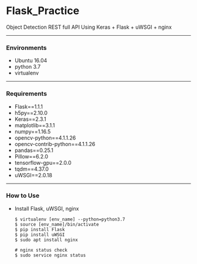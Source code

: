 # Flask_Practice
Object Detection REST full API Using Keras + Flask + uWSGI + nginx 

---
### Environments
* Ubuntu 16.04
* python 3.7
* virtualenv

---
### Requirements
* Flask==1.1.1
* h5py==2.10.0
* Keras==2.3.1
* matplotlib==3.1.1
* numpy==1.16.5
* opencv-python==4.1.1.26
* opencv-contrib-python==4.1.1.26
* pandas==0.25.1
* Pillow==6.2.0
* tensorflow-gpu==2.0.0
* tqdm==4.37.0
* uWSGI==2.0.18

---
### How to Use
* Install Flask, uWSGI, nginx 
  ```shell
  $ virtualenv [env_name] --python=python3.7
  $ source [env_name]/bin/activate
  $ pip install Flask
  $ pip install uWSGI
  $ sudo apt install nginx

  # nginx status check
  $ sudo service nginx status
  ```
  
